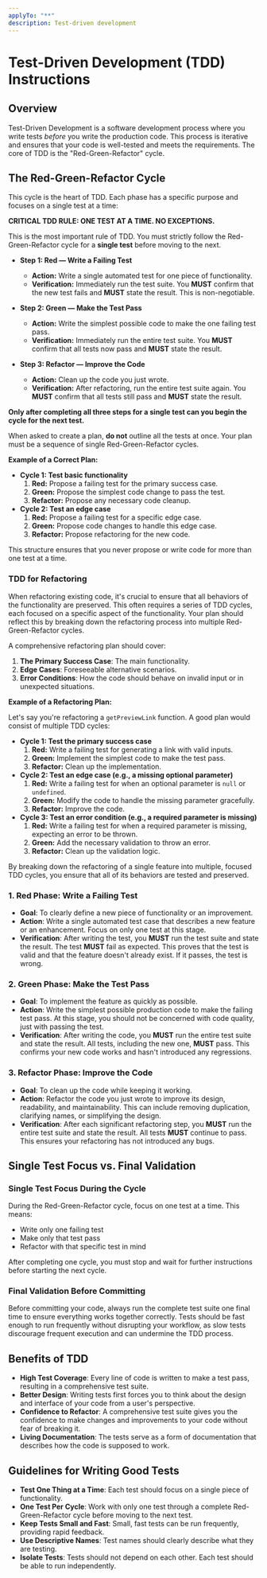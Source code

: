 ```yaml
---
applyTo: "**"
description: Test-driven development
---
```


# Test-Driven Development (TDD) Instructions

## Overview

Test-Driven Development is a software development process where you write tests _before_ you write the production code. This process is iterative and ensures that your code is well-tested and meets the requirements. The core of TDD is the "Red-Green-Refactor" cycle.

## The Red-Green-Refactor Cycle

This cycle is the heart of TDD. Each phase has a specific purpose and focuses on a single test at a time:

**CRITICAL TDD RULE: ONE TEST AT A TIME. NO EXCEPTIONS.**

This is the most important rule of TDD. You must strictly follow the Red-Green-Refactor cycle for a **single test** before moving to the next.

- **Step 1: Red — Write a Failing Test**
  - **Action:** Write a single automated test for one piece of functionality.
  - **Verification:** Immediately run the test suite. You **MUST** confirm that the new test fails and **MUST** state the result. This is non-negotiable.

- **Step 2: Green — Make the Test Pass**
  - **Action:** Write the simplest possible code to make the one failing test pass.
  - **Verification:** Immediately run the entire test suite. You **MUST** confirm that all tests now pass and **MUST** state the result.

- **Step 3: Refactor — Improve the Code**
  - **Action:** Clean up the code you just wrote.
  - **Verification:** After refactoring, run the entire test suite again. You **MUST** confirm that all tests still pass and **MUST** state the result.

**Only after completing all three steps for a single test can you begin the cycle for the next test.**

When asked to create a plan, **do not** outline all the tests at once. Your plan must be a sequence of single Red-Green-Refactor cycles.

**Example of a Correct Plan:**

- **Cycle 1: Test basic functionality**
  1.  **Red:** Propose a failing test for the primary success case.
  2.  **Green:** Propose the simplest code change to pass the test.
  3.  **Refactor:** Propose any necessary code cleanup.
- **Cycle 2: Test an edge case**
  1.  **Red:** Propose a failing test for a specific edge case.
  2.  **Green:** Propose code changes to handle this edge case.
  3.  **Refactor:** Propose refactoring for the new code.

This structure ensures that you never propose or write code for more than one test at a time.

### TDD for Refactoring

When refactoring existing code, it's crucial to ensure that all behaviors of the functionality are preserved. This often requires a series of TDD cycles, each focused on a specific aspect of the functionality. Your plan should reflect this by breaking down the refactoring process into multiple Red-Green-Refactor cycles.

A comprehensive refactoring plan should cover:

1.  **The Primary Success Case**: The main functionality.
2.  **Edge Cases**: Foreseeable alternative scenarios.
3.  **Error Conditions**: How the code should behave on invalid input or in unexpected situations.

**Example of a Refactoring Plan:**

Let's say you're refactoring a `getPreviewLink` function. A good plan would consist of multiple TDD cycles:

- **Cycle 1: Test the primary success case**
  1.  **Red:** Write a failing test for generating a link with valid inputs.
  2.  **Green:** Implement the simplest code to make the test pass.
  3.  **Refactor:** Clean up the implementation.
- **Cycle 2: Test an edge case (e.g., a missing optional parameter)**
  1.  **Red:** Write a failing test for when an optional parameter is `null` or `undefined`.
  2.  **Green:** Modify the code to handle the missing parameter gracefully.
  3.  **Refactor:** Improve the code.
- **Cycle 3: Test an error condition (e.g., a required parameter is missing)**
  1.  **Red:** Write a failing test for when a required parameter is missing, expecting an error to be thrown.
  2.  **Green:** Add the necessary validation to throw an error.
  3.  **Refactor:** Clean up the validation logic.

By breaking down the refactoring of a single feature into multiple, focused TDD cycles, you ensure that all of its behaviors are tested and preserved.

### 1. Red Phase: Write a Failing Test

- **Goal**: To clearly define a new piece of functionality or an improvement.
- **Action**: Write a single automated test case that describes a new feature or an enhancement. Focus on only one test at this stage.
- **Verification**: After writing the test, you **MUST** run the test suite and state the result. The test **MUST** fail as expected. This proves that the test is valid and that the feature doesn't already exist. If it passes, the test is wrong.

### 2. Green Phase: Make the Test Pass

- **Goal**: To implement the feature as quickly as possible.
- **Action**: Write the simplest possible production code to make the failing test pass. At this stage, you should not be concerned with code quality, just with passing the test.
- **Verification**: After writing the code, you **MUST** run the entire test suite and state the result. All tests, including the new one, **MUST** pass. This confirms your new code works and hasn't introduced any regressions.

### 3. Refactor Phase: Improve the Code

- **Goal**: To clean up the code while keeping it working.
- **Action**: Refactor the code you just wrote to improve its design, readability, and maintainability. This can include removing duplication, clarifying names, or simplifying the design.
- **Verification**: After each significant refactoring step, you **MUST** run the entire test suite and state the result. All tests **MUST** continue to pass. This ensures your refactoring has not introduced any bugs.

## Single Test Focus vs. Final Validation

### Single Test Focus During the Cycle

During the Red-Green-Refactor cycle, focus on one test at a time. This means:

- Write only one failing test
- Make only that test pass
- Refactor with that specific test in mind

After completing one cycle, you must stop and wait for further instructions before starting the next cycle.

### Final Validation Before Committing

Before committing your code, always run the complete test suite one final time to ensure everything works together correctly. Tests should be fast enough to run frequently without disrupting your workflow, as slow tests discourage frequent execution and can undermine the TDD process.

## Benefits of TDD

- **High Test Coverage**: Every line of code is written to make a test pass, resulting in a comprehensive test suite.
- **Better Design**: Writing tests first forces you to think about the design and interface of your code from a user's perspective.
- **Confidence to Refactor**: A comprehensive test suite gives you the confidence to make changes and improvements to your code without fear of breaking it.
- **Living Documentation**: The tests serve as a form of documentation that describes how the code is supposed to work.

## Guidelines for Writing Good Tests

- **Test One Thing at a Time**: Each test should focus on a single piece of functionality.
- **One Test Per Cycle**: Work with only one test through a complete Red-Green-Refactor cycle before moving to the next test.
- **Keep Tests Small and Fast**: Small, fast tests can be run frequently, providing rapid feedback.
- **Use Descriptive Names**: Test names should clearly describe what they are testing.
- **Isolate Tests**: Tests should not depend on each other. Each test should be able to run independently.
